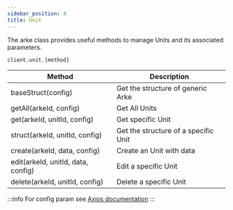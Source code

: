 ```yaml
---
sidebar_position: 4
title: Unit
---
```


The arke class provides useful methods to manage Units and its associated parameters.

```shell
client.unit.[method]
```

| **Method**                         | **Description**                      |
|------------------------------------|--------------------------------------|
| baseStruct(config)                 | Get the structure of generic Arke    |
| getAll(arkeId, config)             | Get All Units                        |
| get(arkeId, unitId, config)        | Get specific Unit                    |
| struct(arkeId, unitId, config)     | Get the structure of a specific Unit |
| create(arkeId, data, config)       | Create an Unit with data             |
| edit(arkeId, unitId, data, config) | Edit a specific Unit                 |
| delete(arkeId, unitId, config)     | Delete a specific Unit               |

:::info
For config param see [Axios documentation](https://axios-http.com/docs/req_config)
:::